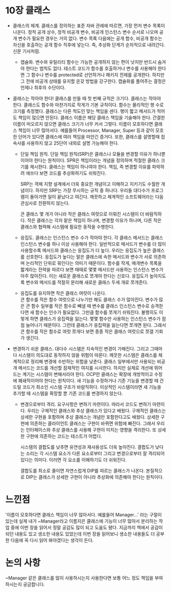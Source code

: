 ﻿10장 클래스
=============
* 클래스의 체계.
클래스를 정의하는 표준 자바 관례에 따르면, 가장 먼저 변수 목록이 나온다.
정적 공개 상수, 정적 비공개 변수, 비공개 인스턴스 변수 순서로 나오며 공개 변수가 필요한 경우는 거의 없다. 변수 목록 다음에는 공개 함수, 비공개 함수는 자신을 호출하는 공개 함수 직후에 넣는다. 즉, 추상화 단계가 순차적으로 내려간다. 신문 기사처럼.
   +  캡슐화.
   변수와 유틸리티 함수는 가능한 공개하지 않는 편이 낫지만 반드시 숨겨야 한다는 법칙도 없다. 테스트 코드가 함수를 호출하거나 변수를 사용해야 한다면 그 함수나 변수를 protected로 선언하거나 패키지 전체를 공개한다. 하지만 그 전에 비공개 상태를 유지할 온갖 방법을 강구한다. 캡슐화를 풀어주는 결정은 언제나 최후의 수단이다.

* 클래스는 작아야 한다!
클래스를 만들 때 첫 번째 규칙은 크기다. 클래스는 작아야 한다.
클래스도 함수와 마찬가지로 작게가 기본 규칙이다. 함수는 물리적인 행 수로 크기를 측정했다. 클래스는 다른 척도인 맞는 책임을 센다. 행이 짧고 메서드가 적어도 책임이 많으면 안된다. 
클래스 이름은 해당 클래스 책임을 기술해야 한다. 간결한 이름이 떠오르지 않으면 클래스 크기가 너무 커서 그렇다. 이름이 모호하다면 클래스 책임이 너무 많아서다. 예를들어 Processor, Manager, Super 등과 같이 모호한 단어가 있다면 클래스에 여러 책임을 떠안긴 증거다. 또한, 클래스를 설명할때 접속사를 사용하지 않고 25단어 내외로 설명 가능해야 한다.

   + 단일 책임 원칙.
   단일 책임 원칙(SRP)은 클래스나 모듈을 변경할 이유가 하나뿐이어야 한다는 원칙이다. SPR은 책임이라는 개념을 정의하며 적절한 클래스 크기를 제시한다. 클래스는 책임이 하나여야 한다.
   책임, 즉 변경할 이유를 파악하려 애쓰다 보면 코드를 추상화하기도 쉬워진다.
    
     SRP는 객체 지향 설계에서 더욱 중요한 개념이고 이해하고 지키기도 수월한 개념이다. 하지만 SRP는 가장 무시하는 규칙 중 하나다. 우리들 대다수가 프로그램이 돌아가면 일이 끝났다고 여긴다. 깨끗하고 체계적인 소프트웨어라는 다음 관심사로 전환하지 않는다. 

     큰 클래스 몇 개가 아니라  작은 클래스 여럿으로 이뤄진 시스템이 더 바람직하다. 작은 클래스는 각자 맡은 책임이 하나며, 변경할 이유가 하나며, 다른 작은 클래스와 협력해 시스템에 필요한 동작을 수행한다.

  + 응집도.
  클래스는 인스턴스 변수 수가 작아야 한다. 각 클래스 메서드는 클래스 인스턴스 변수를 하나 이상 사용해야 한다. 일반적으로 메서드가 변수를 더 많이 사용할수록 메서드와 클래스는 응집도가 더 높다. 
  우리는 응집도가 높은 클래스를 선호한다. 응집도가 높다는 말은 클래스에 속한 메서드와 변수가 서로 의존하며 논리적인 단위로 묶인다는 의미기 때문이다.
  함수를 작게, 매개변수 목록을 짧게라는 전략을 따르다 보면 때때로 몇몇 메서드만 사용하는 인스턴스 변수가 아주 많아진다. 이는 새로운 클래스로 쪼개야 한다는 신호다. 응집도가 높아지도록 변수와 메서드를 적절히 문리해 새로운 클래스 두세 개로 쪼개준다.
  
  + 응집도를 유지하면 작은 클래스 여럿이 나온다.  
  큰 함수를 작은 함수 여럿으로 나누기만 해도 클래스 수가 많아진다. 변수가 많은 큰 함수 일부를 작은 함수로 빼낼 때 변수를 클래스 인스턴스 변수로 승격한다면 새 함수는 인수가 필요없다. 그만큼 함수를 쪼개기 쉬워진다.
  불행히도 이렇게 하면 클래스가 응집력을 잃는다. 몇몇 함수만 사용하는 인스턴스 변수가 점점 늘어나기 때문이다. 그런데 클래스가 응집력을 잃는다면 쪼개면 된다. 그래서 큰 함수를 작은 함수로 여럿 쪼개다 보면 종종 작은 클래스 여럿으로 쪼갤 기회가 생긴다.

* 변경하기 쉬운 클래스.
대다수 시스템은 지속적인 변경이 가해진다. 그리고 그때마다 시스템이 의도대로 동작하지 않을 위험이 따른다. 깨끗한 시스템은 클래스를 체계적으로 정리해 변경에 수반하는 위험을 낮춘다.
클래스 일부에서만 사용되는 비공개 메서드는 코드를 개선할 잠재적인 여지를 시사한다. 하지만 실제로 개선에 뛰어드는 계기는 시스템이 변해서라야 한다. 
OCP란 클래스는 확장에 개방적이고 수정에 폐쇄적이어야 한다는 원칙이다. 새 기능을 수정하거나 기존 기능을 변경할 때 건드릴 코드가 최소인 시스템 구조가 바람직하다. 이상적인 시스템이라면 새 기능을 추가할 때 시스템을 확장할 뿐 기존 코드를 변경하지 않는다.

  + 변경으로부터 격리.
  요구사항은 변하기 마련이다. 따라서 코드도 변하기 마련이다.
  우리는 구체적인 클래스와 추상 클래스가 있다고 배웠다. 구체적인 클래스는 상세한 구현을 포함하며 추상 클래스는 개념만 포함한다고도 배웠다. 상세한 구현에 의존하는 클라이언트 클래스는 구현이 바뀌면 위험에 빠진다. 그래서 우리는 인터페이스와 추상 클래스를 사용해 구현이 미치는 영향을 격리한다. 또 상세한 구현에 의존하는 코드는 테스트가 어렵다.
  
    시스템의 결합도를 낮추면 유연성과 재사용성도 더욱 높아진다. 결합도가 낮다는 소리는 각 시스템 요소가 다른 요소로부터 그리고 변경으로부터 잘 격리되어 있다는 의미다. 이러면 각 요소를 이해하기도 더 쉬워진다.
    
    결합도를 최소로 줄이면 자연스럽게 DIP를 따르는 클래스가 나온다. 본질적으로 DIP는 클래스가 상세한 구현이 아니라 추상화에 의존해야 한다는 원칙이다. 



느낀점
=============
'이름이 모호하다면 클래스 책임이 너무 많아서다. 예를들어 Manager...' 라는 구절이 있는데 실제 내가 ~Manager라고 이름지은 클래스에 기능이 너무 많아서 분리하는 작업 중에 이번 장을 읽어서 정말 공감도 많이 되고 도움도 됐다. 
지금까지 책에서 공감이 되던 내용도 있고 생소한 내용도 있었는데 이번 장을 읽어보니 생소한 내용들도 더 공부한 다음에 꼭 다시 읽어 봐야겠다는 생각이 든다.

  

논의 사항
=============
~Manager 같은 클래스를 많이 사용하시는지 사용한다면 보통 어느 정도 책임을 부여하시는지 궁금합니다.
